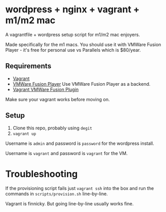 # wordpress + nginx + vagrant + m1/m2 mac
A vagrantfile + wordpress setup script for m1/m2 mac enjoyers.

Made specifically for the m1 macs.
You should use it with VMWare Fusion Player - it's
free for personal use vs Parallels which is $80/year.

## Requirements
- [Vagrant](https://www.vagrantup.com/downloads)
- [VMWare Fusion Player](https://customerconnect.vmware.com/en/evalcenter?p=fusion-player-personal-13)
Use VMWare Fusion Player as a backend.
- [Vagrant VMWare Fusion Plugin](https://developer.hashicorp.com/vagrant/docs/providers/vmware/installation)

Make sure your vagrant works before moving on.

## Setup

1. Clone this repo, probably using `degit`
2. `vagrant up`

Username is `admin` and password is `password` for the wordpress install.

Username is `vagrant` and password is `vagrant` for the VM.

# Troubleshooting

If the provisioning script fails just `vagrant ssh` into the box
and run the commands in `scripts/provision.sh` line-by-line.

Vagrant is finnicky. But going line-by-line usually works fine.
